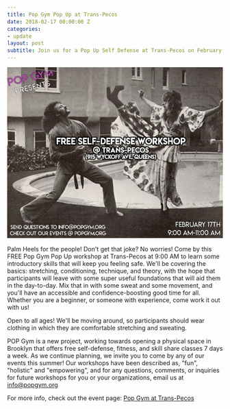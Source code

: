 ```yaml
---
title: Pop Gym Pop Up at Trans-Pecos
date: 2018-02-17 00:00:00 Z
categories:
- update
layout: post
subtitle: Join us for a Pop Up Self Defense at Trans-Pecos on February 17th!
---
```


![Pop Gym at Trans-Pecos](/assets/transpecos3-9.jpg)


Palm Heels for the people! Don't get that joke? No worries! Come by this FREE Pop Gym Pop Up workshop at Trans-Pecos at 9:00 AM to learn some introductory skills that will keep you feeling safe. We'll be covering the basics: stretching, conditioning, technique, and theory, with the hope that participants will leave with some super useful foundations that will aid them in the day-to-day. Mix that in with some sweat and some movement, and you'll have an accessible and confidence-boosting good time for all. Whether you are a beginner, or someone with experience, come work it out with us!

Open to all ages! We'll be moving around, so participants should wear clothing in which they are comfortable stretching and sweating.

POP Gym is a new project, working towards opening a physical space in Brooklyn that offers free self-defense, fitness, and skill share classes 7 days a week. As we continue planning, we invite you to come by any of our events this summer! Our workshops have been described as, "fun", "holistic" and "empowering", and for any questions, comments, or inquiries for future workshops for you or your organizations, email us at info@popgym.org


For more info, check out the event page: [Pop Gym at Trans-Pecos](https://www.facebook.com/events/173509450091571/)

